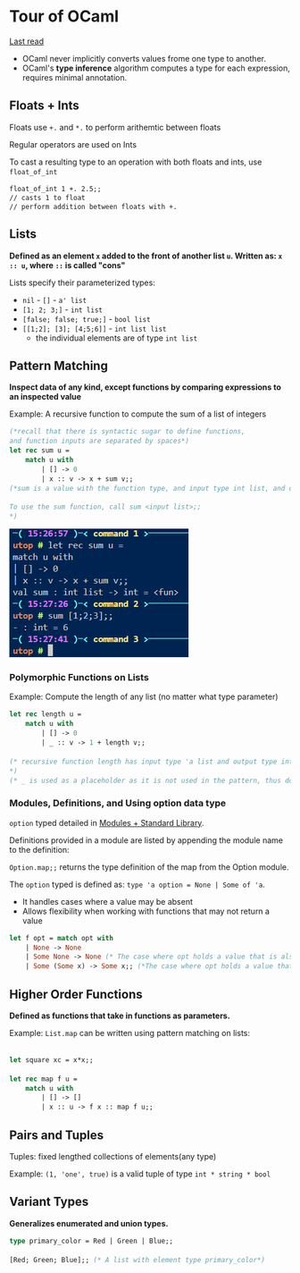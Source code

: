 # Tour of OCaml

[Last read](https://ocaml.org/docs/tour-of-ocaml#data-and-typing)

* OCaml never implicitly converts values frome one type to another. 
* OCaml's **type inference** algorithm computes a type for each expression, requires minimal annotation. 

## Floats + Ints

Floats use `+.` and `*.` to perform arithemtic between floats

Regular operators are used on Ints

To cast a resulting type to an operation with both floats and ints, use `float_of_int`
```
float_of_int 1 +. 2.5;;
// casts 1 to float
// perform addition between floats with +.
```

## Lists

**Defined as an element `x` added to the front of another list `u`. Written as: `x :: u`, where `::` is called "cons"**

Lists specify their parameterized types: 
- `nil` - `[]` - `a' list`
- `[1; 2; 3;]` - `int list`
- `[false; false; true;]` - `bool list`
- `[[1;2]; [3]; [4;5;6]]` - `int list list`
  - the individual elements are of type `int list` 

## Pattern Matching

**Inspect data of any kind, except functions by comparing expressions to an inspected value**

Example: A recursive function to compute the sum of a list of integers
```ocaml
(*recall that there is syntactic sugar to define functions, 
and function inputs are separated by spaces*)
let rec sum u = 
    match u with
        | [] -> 0
        | x :: v -> x + sum v;;
(*sum is a value with the function type, and input type int list, and output type int.

To use the sum function, call sum <input list>;;
*)

```
![](./images/pattern_match_function.png)

### Polymorphic Functions on Lists

Example: Compute the length of any list (no matter what type parameter)

```ocaml
let rec length u = 
    match u with 
        | [] -> 0
        | _ :: v -> 1 + length v;;

(* recursive function length has input type 'a list and output type int
*)
(* _ is used as a placeholder as it is not used in the pattern, thus does not need a name)
```

### Modules, Definitions, and Using option data type

`option` typed detailed in [Modules + Standard Library](https://ocaml.org/docs/tour-of-ocaml#modules-and-the-standard-library).

Definitions provided in a module are listed by appending the module name to the definition: 

`Option.map;;` returns the type definition of the map from the Option module.

The `option` typed is defined as:  `type 'a option = None | Some of 'a`. 
- It handles cases where a value may be absent
- Allows flexibility when working with functions that may not return a value

```ocaml
let f opt = match opt with
    | None -> None
    | Some None -> None (* The case where opt holds a value that is also an option, and has the value None*)
    | Some (Some x) -> Some x;; (*The case where opt holds a value that is also an option*)


```

## Higher Order Functions

**Defined as functions that take in functions as parameters.**

Example: `List.map` can be written using pattern matching on lists:

```ocaml

let square xc = x*x;;

let rec map f u = 
    match u with
        | [] -> []
        | x :: u -> f x :: map f u;;

```
## Pairs and Tuples

Tuples: fixed lengthed collections of elements(any type)

Example: `(1, 'one', true)` is a valid tuple of type `int * string * bool`

## Variant Types

**Generalizes enumerated and union types.**

```ocaml
type primary_color = Red | Green | Blue;;

[Red; Green; Blue];; (* A list with element type primary_color*)

```